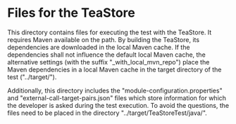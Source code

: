 # Files for the TeaStore

This directory contains files for executing the test with the TeaStore. It requires Maven available on the path. By building the TeaStore, its dependencies are downloaded in the local Maven cache. If the dependencies shall not influence the default local Maven cache, the alternative settings (with the suffix "_with_local_mvn_repo") place the Maven dependencies in a local Maven cache in the target directory of the test ("../target/").

Additionally, this directory includes the "module-configuration.properties" and "external-call-target-pairs.json" files which store information for which the developer is asked during the test execution. To avoid the questions, the files need to be placed in the directory "../target/TeaStoreTest/java/".
